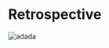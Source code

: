 # Retrospective
![adada](https://cdn.discordapp.com/attachments/1139415558505382031/1223226724557393920/retrospectivelogo.png?ex=661915a9&is=6606a0a9&hm=356e360b851623e7e7add49fb688ecdb5e2e618e28f6357d6eefe6e12eb98032&)
